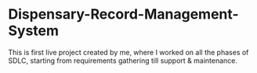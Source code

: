 # Dispensary-Record-Management-System
This is first live project created by me, where I worked on all the phases of SDLC, starting from requirements gathering till support &amp; maintenance.
